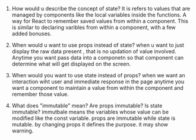 1. How would u describe the concept of state?
It is refers to values that are managed by components like the local variables inside the functions.
A way for React to remember saved values from within a component. This is similar to declaring varibles from within a component, with a few added bonuses.

2. When would u want to use props instead of state?
when u want to just display the raw data present , that is no updation of value involved.
Anytime you want pass data into a componetn so that component can determine what will get displayed on the screen.

3. When would you want to use state instead of props?
when we want an interaction wiht user and immediate response in the page
anytime you want a component to maintain a value from within the component and remember those value.

4. What does "immutable" mean? Are props immutable? Is state immutable?
immutbale means the variables whose value can be modified like the const variable.
props are immutable while state is mutable.
by changing props it defines the purpose. it may show warning.
